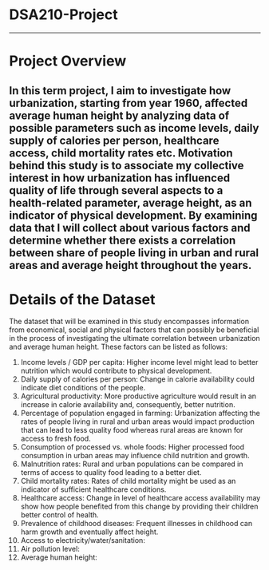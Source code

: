 # DSA210-Project
--------
# Project Overview
In this term project, I aim to investigate how urbanization, starting from year 1960, affected average human height by analyzing data of possible parameters such as income levels, daily supply of calories per person, healthcare access, child mortality rates etc. Motivation behind this study is to associate my collective interest in how urbanization has influenced quality of life through several aspects to a health-related parameter, average height, as an indicator of physical development. By examining data that I will collect about various factors and determine whether there exists a correlation between share of people living in urban and rural areas and average height throughout the years. 
-----
# Details of the Dataset
The dataset that will be examined in this study encompasses information from economical, social and physical factors that can possibly be beneficial in the process of investigating the ultimate correlation between urbanization and average human height. These factors can be listed as follows:

1. Income levels / GDP per capita: Higher income level might lead to better nutrition which would contribute to physical development.
2. Daily supply of calories per person: Change in calorie availability could indicate diet conditions of the people.
3. Agricultural productivity: More productive agriculture would result in an increase in calorie availability and, consequently, better nutrition.
4. Percentage of population engaged in farming: Urbanization affecting the rates of people living in rural and urban areas would impact production that can lead to less quality food whereas rural areas are known for access to fresh food.
5. Consumption of processed vs. whole foods: Higher processed food consumption in urban areas may influence child nutrition and growth.
6. Malnutrition rates: Rural and urban populations can be compared in terms of access to quality food leading to a better diet.
7. Child mortality rates: Rates of child mortality might be used as an indicator of sufficient healthcare conditions.
8. Healthcare access: Change in level of healthcare access availability may show how people benefited from this change by providing their children better control of health.
9. Prevalence of childhood diseases: Frequent illnesses in childhood can harm growth and eventually affect height.
10. Access to electricity/water/sanitation:
11. Air pollution level:
12. Average human height:
